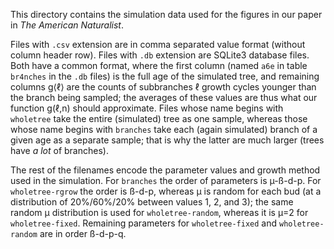 This directory contains the simulation data used for the figures in our paper in _The American Naturalist_.

Files with `.csv` extension are in comma separated value format (without column header row). Files with `.db` extension are SQLite3 database files. Both have a common format, where the first column (named `a6e` in table `br4nches` in the `.db` files) is the full age of the simulated tree, and remaining columns g⟨ℓ⟩ are the counts of subbranches ℓ growth cycles younger than the branch being sampled; the averages of these values are thus what our function g(ℓ,n) should approximate. Files whose name begins with `wholetree` take the entire (simulated) tree as one sample, whereas those whose name begins with `branches` take each (again simulated) branch of a given age as a separate sample; that is why the latter are much larger (trees have _a lot_ of branches).

The rest of the filenames encode the parameter values and growth method used in the simulation. For `branches` the order of parameters is µ-ß-d-p. For `wholetree-rgrow` the order is ß-d-p, whereas µ is random for each bud (at a distribution of 20%/60%/20% between values 1, 2, and 3); the same random µ distribution is used for `wholetree-random`, whereas it is µ=2 for `wholetree-fixed`. Remaining parameters for `wholetree-fixed` and `wholetree-random` are in order ß-d-p-q.